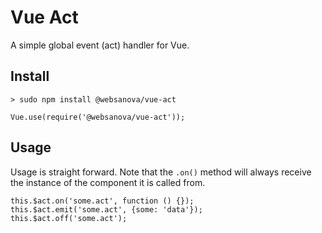 # Vue Act

A simple global event (act) handler for Vue.


## Install

~~~
> sudo npm install @websanova/vue-act
~~~    

~~~
Vue.use(require('@websanova/vue-act'));
~~~


## Usage

Usage is straight forward. Note that the `.on()` method will always receive the instance of the component it is called from.

~~~
this.$act.on('some.act', function () {});
this.$act.emit('some.act', {some: 'data'});
this.$act.off('some.act');
~~~